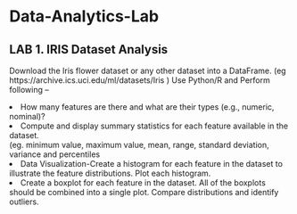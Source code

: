 # Data-Analytics-Lab
<h2>LAB 1. IRIS Dataset Analysis</h2>
<p>
 Download the Iris flower dataset or any other dataset into a DataFrame. (eg
https://archive.ics.uci.edu/ml/datasets/Iris ) Use Python/R and Perform following –<br>
<li>How many features are there and what are their types (e.g., numeric, nominal)?</li>
<li>Compute and display summary statistics for each feature available in the dataset.</li>
(eg. minimum value, maximum value, mean, range, standard deviation, variance
and percentiles</li>
<li> Data Visualization-Create a histogram for each feature in the dataset to illustrate the
feature distributions. Plot each histogram.</li>
<li>Create a boxplot for each feature in the dataset. All of the boxplots should be
combined into a single plot. Compare distributions and identify outliers.</li>
</p>

